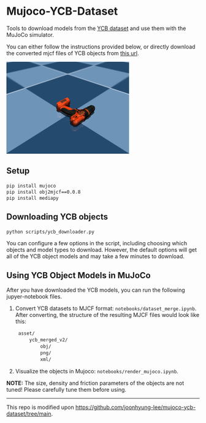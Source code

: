 # Mujoco-YCB-Dataset
Tools to download models from the [YCB dataset](https://www.ycbbenchmarks.com/) and use them with the MuJoCo simulator.

You can either follow the instructions provided below, or directly download the converted mjcf files of YCB objects from [this url](https://www.dropbox.com/scl/fi/bck4zde85zearuyw7s5yn/ycb_mujoco.tar.gz?rlkey=u5f43jhsmjq7hxj93uih1lduk&st=0zfd7rp0&dl=0).

![image](./mujoco_obj.png)

## Setup

```
pip install mujoco
pip install obj2mjcf==0.0.8
pip install mediapy
```

## Downloading YCB objects

```
python scripts/ycb_downloader.py
```

You can configure a few options in the script, including choosing which objects and model types to download. However, the default options will get all of the YCB object models and may take a few minutes to download.

## Using YCB Object Models in MuJoCo

After you have downloaded the YCB models, you can run the following jupyer-notebook files.

1. Convert YCB datasets to MJCF format: `notebooks/dataset_merge.ipynb`. After converting, the structure of the resulting MJCF files would look like this:
   ```bash
    asset/
        ycb_merged_v2/
            obj/
            png/
            xml/
   ```
2. Visualize the objects in Mujoco: `notebooks/render_mujoco.ipynb`.

**NOTE:** The size, density and friction parameters of the objects are not tuned! Please carefully tune them before using.

---

This repo is modified upon https://github.com/joonhyung-lee/mujoco-ycb-dataset/tree/main.